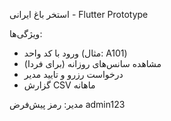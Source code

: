 استخر باغ ایرانی - Flutter Prototype

ویژگی‌ها:
- ورود با کد واحد (مثال: A101)
- مشاهده سانس‌های روزانه (برای فردا)
- درخواست رزرو و تایید مدیر
- گزارش CSV ماهانه

مدیر: رمز پیش‌فرض admin123
